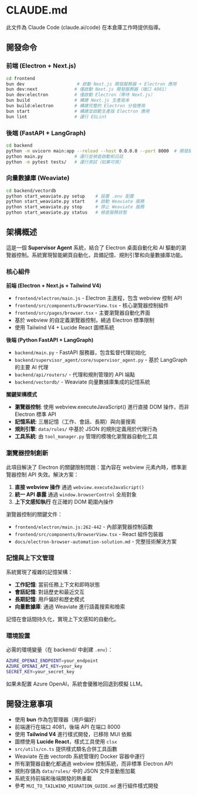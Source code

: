 # CLAUDE.md

此文件為 Claude Code (claude.ai/code) 在本倉庫工作時提供指導。

## 開發命令

### 前端 (Electron + Next.js)
```bash
cd frontend
bun dev                    # 啟動 Next.js 開發服務器 + Electron 應用
bun dev:next              # 僅啟動 Next.js 開發服務器（端口 4081）
bun dev:electron          # 僅啟動 Electron（等待 Next.js）
bun build                 # 構建 Next.js 生產版本
bun build:electron        # 構建完整的 Electron 分發應用
bun start                 # 構建並啟動生產版 Electron 應用
bun lint                  # 運行 ESLint
```

### 後端 (FastAPI + LangGraph)
```bash
cd backend
python -m uvicorn main:app --reload --host 0.0.0.0 --port 8000  # 開發服務器
python main.py            # 運行並檢查啟動和日誌
python -m pytest tests/   # 運行測試（如果可用）
```

### 向量數據庫 (Weaviate)
```bash
cd backend/vectordb
python start_weaviate.py setup    # 設置 .env 配置
python start_weaviate.py start    # 啟動 Weaviate 服務
python start_weaviate.py stop     # 停止 Weaviate 服務
python start_weaviate.py status   # 檢查服務狀態
```

## 架構概述

這是一個 **Supervisor Agent** 系統，結合了 Electron 桌面自動化和 AI 驅動的瀏覽器控制。系統實現智能網頁自動化，具備記憶、規則引擎和向量數據庫功能。

### 核心組件

**前端 (Electron + Next.js + Tailwind V4)**
- `frontend/electron/main.js` - Electron 主進程，包含 webview 控制 API
- `frontend/src/components/BrowserView.tsx` - 核心瀏覽器控制組件
- `frontend/src/pages/browser.tsx` - 主要瀏覽器自動化界面
- 基於 webview 的自定義瀏覽器控制，繞過 Electron 標準限制
- 使用 Tailwind V4 + Lucide React 圖標系統

**後端 (Python FastAPI + LangGraph)**  
- `backend/main.py` - FastAPI 服務器，包含監督代理初始化
- `backend/supervisor_agent/core/supervisor_agent.py` - 基於 LangGraph 的主要 AI 代理
- `backend/api/routers/` - 代理和規則管理的 API 端點
- `backend/vectordb/` - Weaviate 向量數據庫集成的記憶系統

**關鍵架構模式**
- **瀏覽器控制**: 使用 webview.executeJavaScript() 進行直接 DOM 操作，而非 Electron 標準 API
- **記憶系統**: 三層記憶（工作、會話、長期）與向量搜索
- **規則引擎**: `data/rules/` 中基於 JSON 的規則定義用於代理行為
- **工具系統**: 由 `tool_manager.py` 管理的模塊化瀏覽器自動化工具

### 瀏覽器控制創新

此項目解決了 Electron 的關鍵限制問題：當內容在 webview 元素內時，標準瀏覽器控制 API 失效。解決方案：

1. **直接 webview 操作** 通過 `webview.executeJavaScript()`
2. **統一 API 暴露** 通過 `window.browserControl` 全局對象
3. **上下文感知執行** 在正確的 DOM 範圍內操作

瀏覽器控制的關鍵文件：
- `frontend/electron/main.js:262-442` - 內部瀏覽器控制函數
- `frontend/src/components/BrowserView.tsx` - React 組件包裝器
- `docs/electron-browser-automation-solution.md` - 完整技術解決方案

### 記憶與上下文管理

系統實現了複雜的記憶架構：
- **工作記憶**: 當前任務上下文和即時狀態
- **會話記憶**: 對話歷史和最近交互  
- **長期記憶**: 用戶偏好和歷史模式
- **向量數據庫**: 通過 Weaviate 進行語義搜索和檢索

記憶在會話間持久化，實現上下文感知的自動化。

### 環境設置

必需的環境變量（在 backend/ 中創建 `.env`）：
```bash
AZURE_OPENAI_ENDPOINT=your_endpoint
AZURE_OPENAI_API_KEY=your_key
SECRET_KEY=your_secret_key
```

如果未配置 Azure OpenAI，系統會優雅地回退到模擬 LLM。

## 開發注意事項

- 使用 **bun** 作為包管理器（用戶偏好）
- 前端運行在端口 4081，後端 API 在端口 8000
- 使用 **Tailwind V4** 進行樣式開發，已移除 MUI 依賴
- 圖標使用 **Lucide React**，樣式工具使用 `clsx`
- `src/utils/cn.ts` 提供樣式類名合併工具函數
- Weaviate 在由 vectordb 系統管理的 Docker 容器中運行
- 所有瀏覽器自動化都通過 webview 控制系統，而非標準 Electron API
- 規則存儲為 `data/rules/` 中的 JSON 文件並動態加載
- 系統支持前端和後端開發的熱重載
- 參考 `MUI_TO_TAILWIND_MIGRATION_GUIDE.md` 進行組件樣式開發